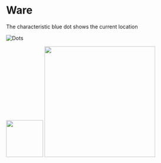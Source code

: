 # Ware

The characteristic blue dot shows the current location

![Dots](http://i.imgur.com/MCFodO8.png)

<img src="http://i.imgur.com/Im0CJEX.png" width="100">

<img src="http://i.imgur.com/9FlfJ29.png" width="300">

